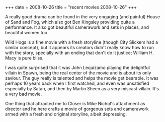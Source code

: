 +++
date = 2008-10-26
title = "recent movies 2008-10-26"
+++

A really good drama can be found in the very engaging (and painful)
House of Sand and Fog, which also got Ben Kingsley providing quite a
performance. It also got beautiful camerawork and sets in places, and
beautiful women too.

Wild Hogs is a fine movie with a fresh storyline (though City Slickers
had a similar concept), but it appears its creators didn\'t really know
how to run with the story, specially with an ending that don\'t do it
justice; William H. Macy is pure bliss.

I was quite surprised that it was John Lequizamo playing the delightful
villain in Spawn, being the real center of the movie and is about its
only saviour. The guy really is talented and helps the movie get
bearable. It was perhaps 10 years back when I first watched, and even
was unsatisfied especially by Satan, and then by Martin Sheen as a very
miscast villain. It\'s a very bad movie.

One thing that attracted me to Closer is Mike Nichol\'s attachment as
director and he here crafts a movie of gorgeous sets and camerawork
armed with a fresh and original storyline, albeit depressing.
